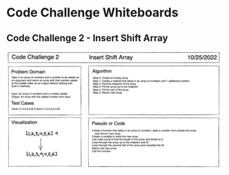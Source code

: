 # Code Challenge Whiteboards

## Code Challenge 2 - Insert Shift Array

![Whiteboard for Code Challenge 2](./img/insertShiftArray.png)
